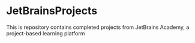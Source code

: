 # JetBrainsProjects
This is repository contains completed projects from JetBrains Academy, a project-based learning platform 
